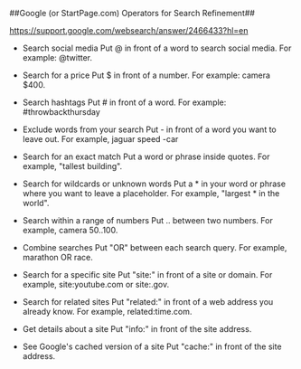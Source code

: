 ##Google (or StartPage.com) Operators for Search Refinement##

https://support.google.com/websearch/answer/2466433?hl=en

* Search social media
Put @ in front of a word to search social media. For example: @twitter.

* Search for a price
Put $ in front of a number. For example: camera $400.

* Search hashtags
Put # in front of a word. For example: #throwbackthursday

* Exclude words from your search
Put - in front of a word you want to leave out. For example, jaguar speed -car

* Search for an exact match
Put a word or phrase inside quotes. For example, "tallest building".

* Search for wildcards or unknown words
Put a * in your word or phrase where you want to leave a placeholder. For example, "largest * in the world".

* Search within a range of numbers
Put .. between two numbers. For example, camera $50..$100.

* Combine searches
Put "OR" between each search query. For example,  marathon OR race.

* Search for a specific site
Put "site:" in front of a site or domain. For example, site:youtube.com or site:.gov.

* Search for related sites
Put "related:" in front of a web address you already know. For example, related:time.com.

* Get details about a site
Put "info:" in front of the site address.

* See Google's cached version of a site
Put "cache:" in front of the site address.
